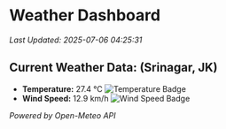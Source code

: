 
# Weather Dashboard

_Last Updated: 2025-07-06 04:25:31_

## Current Weather Data: (Srinagar, JK)
- **Temperature:** 27.4 °C ![Temperature Badge](https://img.shields.io/badge/Temperature-Medium%20Temp-green)
- **Wind Speed:** 12.9 km/h ![Wind Speed Badge](https://img.shields.io/badge/Wind%20Speed-Light%20Wind-blue)

*Powered by Open-Meteo API*
